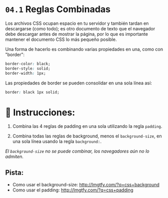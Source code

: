 # `04.1` Reglas Combinadas

Los archivos CSS ocupan espacio en tu servidor y también tardan en descargarse (como todo); es otro documento de texto que el navegador debe descargar antes de mostrar la página, por lo que es importante mantener el documento CSS lo más pequeño posible.

Una forma de hacerlo es combinando varias propiedades en una, como con "border":

```css
border-color: black;
border-style: solid;
border-width: 1px;
```

Las propiedades de border se pueden consolidar en una sola línea así:

```css
border: black 1px solid;
```

# 📝 Instrucciones:


1. Combina las 4 reglas de padding en una sola utilizando la regla `padding`.

2. Combina todas las reglas de background, menos el `background-size`, en una sola línea usando la regla `background:`.

*El `background-size` no se puede combinar, los navegadores aún no lo admiten.*

## Pista:

- Como usar el background-size: http://lmgtfy.com/?q=css+background
- Como usar el padding: http://lmgtfy.com/?q=css+padding
